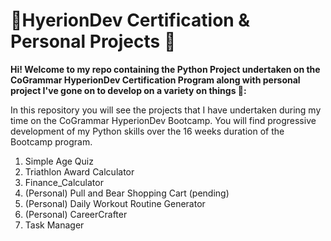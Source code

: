 # 🎒HyerionDev Certification & Personal Projects 🌟

**Hi! Welcome to my repo containing the Python Project undertaken on the CoGrammar HyperionDev Certification Program along with personal project I've gone on to develop on a variety on things 🚀:**

In this repository you will see the projects that I have undertaken during my time on the CoGrammar HyperionDev Bootcamp. You will find progressive development of my Python skills over the 16 weeks duration of the Bootcamp program.

1. Simple Age Quiz
2. Triathlon Award Calculator
3. Finance_Calculator
4. (Personal) Pull and Bear Shopping Cart (pending)
5. (Personal) Daily Workout Routine Generator
6. (Personal) CareerCrafter
7. Task Manager


